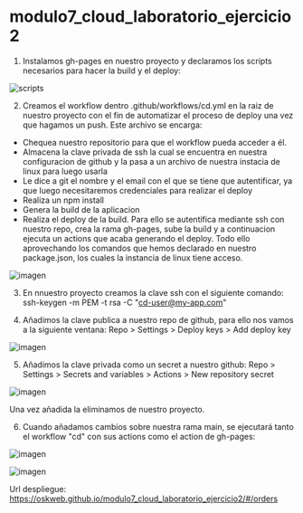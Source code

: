 # modulo7_cloud_laboratorio_ejercicio2

1. Instalamos gh-pages en nuestro proyecto y declaramos los scripts necesarios para hacer la build y el deploy:

![scripts](https://github.com/user-attachments/assets/41acd91d-28c8-434a-9f76-6b7cc575ad67)

2. Creamos el workflow dentro .github/workflows/cd.yml en la raiz de nuestro proyecto con el fin de automatizar el proceso de deploy una vez que hagamos un push.
  Este archivo se encarga:
  -  Chequea nuestro repositorio para que el workflow pueda acceder a él.
  -  Almacena la clave privada de ssh la cual se encuentra en nuestra configuracion de github y la pasa a un archivo de nuestra instacia de linux para luego usarla
  -  Le dice a git el nombre y el email con el que se tiene que autentificar, ya que luego necesitaremos credenciales para realizar el deploy
  -  Realiza un npm install
  -  Genera la build de la aplicacion
  -  Realiza el deploy de la build. Para ello se autentifica mediante ssh con nuestro repo, crea la rama gh-pages, sube la build y a continuacion ejecuta un actions que acaba generando el deploy.
Todo ello aprovechando los comandos que hemos declarado en nuestro package.json, los cuales la instancia de linux tiene acceso.

![imagen](https://github.com/user-attachments/assets/3f42b1e0-4c31-49b8-b1eb-16123fdae309)

3. En nnuestro proyecto creamos la clave ssh con el siguiente comando: 
  ssh-keygen -m PEM -t rsa -C "cd-user@my-app.com"

4. Añadimos la clave publica a nuestro repo de github, para ello nos vamos a la siguiente ventana:
   Repo > Settings > Deploy keys > Add deploy key
   
![imagen](https://github.com/user-attachments/assets/8e6b6787-3240-4993-a2b3-318dbdb259e1)

5. Añadimos la clave privada como un secret a nuestro github:
   Repo > Settings > Secrets and variables > Actions > New repository secret
   
![imagen](https://github.com/user-attachments/assets/e2e7e4d0-baee-41d7-8e05-658edf89cdeb)

Una vez añadida la eliminamos de nuestro proyecto.

6. Cuando añadamos cambios sobre nuestra rama main, se ejecutará tanto el workflow "cd" con sus actions como el action de gh-pages:

 ![imagen](https://github.com/user-attachments/assets/c2cf4b20-f1fe-4b31-b950-89e6c2b4732f)
 
 ![imagen](https://github.com/user-attachments/assets/3894579a-01e7-4bf4-97cf-e5b1e0aa7ba2)

Url despliegue:
https://oskweb.github.io/modulo7_cloud_laboratorio_ejercicio2/#/orders


